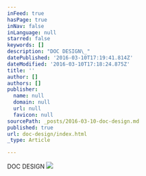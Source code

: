 ```yaml
---
inFeed: true
hasPage: true
inNav: false
inLanguage: null
starred: false
keywords: []
description: "DOC DESIGN\_"
datePublished: '2016-03-10T17:19:41.814Z'
dateModified: '2016-03-10T17:18:24.875Z'
title: ''
author: []
authors: []
publisher:
  name: null
  domain: null
  url: null
  favicon: null
sourcePath: _posts/2016-03-10-doc-design.md
published: true
url: doc-design/index.html
_type: Article

---
```

DOC DESIGN ![](https://the-grid-user-content.s3-us-west-2.amazonaws.com/85d80c28-0943-4c2d-9c8c-acc6381b4e9e.jpg)